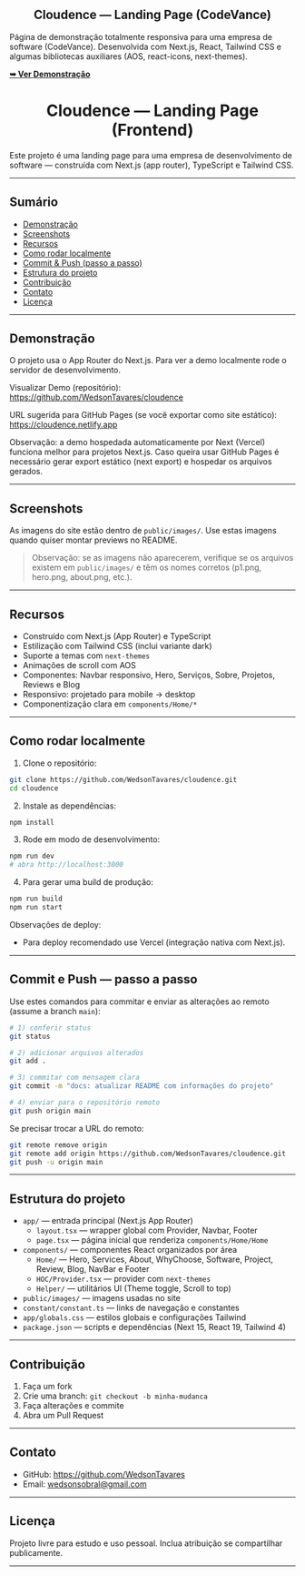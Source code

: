 <h2 align="center">Cloudence — Landing Page (CodeVance)</h2>

Página de demonstração totalmente responsiva para uma empresa de software (CodeVance). Desenvolvida com Next.js, React, Tailwind CSS e algumas bibliotecas auxiliares (AOS, react-icons, next-themes).

<a href="https://cloudence.netlify.app" target="_blank" rel="noopener"><strong>➥ Ver Demonstração</strong></a>

<h1 align="center">Cloudence — Landing Page (Frontend)</h1>

Este projeto é uma landing page para uma empresa de desenvolvimento de software — construída com Next.js (app router), TypeScript e Tailwind CSS.

---

## Sumário

- [Demonstração](#demonstra%C3%A7%C3%A3o)
- [Screenshots](#screenshots)
- [Recursos](#recursos)
- [Como rodar localmente](#como-rodar-localmente)
- [Commit & Push (passo a passo)](#commit--push-passo-a-passo)
- [Estrutura do projeto](#estrutura-do-projeto)
- [Contribuição](#contribui%C3%A7%C3%A3o)
- [Contato](#contato)
- [Licença](#licen%C3%A7a)

---


## Demonstração

O projeto usa o App Router do Next.js. Para ver a demo localmente rode o servidor de desenvolvimento.

Visualizar Demo (repositório): <a href="https://github.com/WedsonTavares/cloudence" target="_blank" rel="noopener">https://github.com/WedsonTavares/cloudence</a>

URL sugerida para GitHub Pages (se você exportar como site estático): <a href="https://cloudence.netlify.app" target="_blank" rel="noopener">https://cloudence.netlify.app</a>

Observação: a demo hospedada automaticamente por Next (Vercel) funciona melhor para projetos Next.js. Caso queira usar GitHub Pages é necessário gerar export estático (next export) e hospedar os arquivos gerados.

---

## Screenshots

As imagens do site estão dentro de `public/images/`. Use estas imagens quando quiser montar previews no README.

> Observação: se as imagens não aparecerem, verifique se os arquivos existem em `public/images/` e têm os nomes corretos (p1.png, hero.png, about.png, etc.).

---

## Recursos

- Construído com Next.js (App Router) e TypeScript
- Estilização com Tailwind CSS (inclui variante dark)
- Suporte a temas com `next-themes`
- Animações de scroll com AOS
- Componentes: Navbar responsivo, Hero, Serviços, Sobre, Projetos, Reviews e Blog
- Responsivo: projetado para mobile → desktop
- Componentização clara em `components/Home/*`

---

## Como rodar localmente

1. Clone o repositório:

```bash
git clone https://github.com/WedsonTavares/cloudence.git
cd cloudence
```

2. Instale as dependências:

```bash
npm install
```

3. Rode em modo de desenvolvimento:

```bash
npm run dev
# abra http://localhost:3000
```

4. Para gerar uma build de produção:

```bash
npm run build
npm run start
```

Observações de deploy:
- Para deploy recomendado use Vercel (integração nativa com Next.js).

---

## Commit e Push — passo a passo

Use estes comandos para commitar e enviar as alterações ao remoto (assume a branch `main`):

```bash
# 1) conferir status
git status

# 2) adicionar arquivos alterados
git add .

# 3) commitar com mensagem clara
git commit -m "docs: atualizar README com informações do projeto"

# 4) enviar para o repositório remoto
git push origin main
```

Se precisar trocar a URL do remoto:

```bash
git remote remove origin
git remote add origin https://github.com/WedsonTavares/cloudence.git
git push -u origin main
```

---

## Estrutura do projeto

- `app/` — entrada principal (Next.js App Router)
	- `layout.tsx` — wrapper global com Provider, Navbar, Footer
	- `page.tsx` — página inicial que renderiza `components/Home/Home`
- `components/` — componentes React organizados por área
	- `Home/` — Hero, Services, About, WhyChoose, Software, Project, Review, Blog, NavBar e Footer
	- `HOC/Provider.tsx` — provider com `next-themes`
	- `Helper/` — utilitários UI (Theme toggle, Scroll to top)
- `public/images/` — imagens usadas no site
- `constant/constant.ts` — links de navegação e constantes
- `app/globals.css` — estilos globais e configurações Tailwind
- `package.json` — scripts e dependências (Next 15, React 19, Tailwind 4)

---

## Contribuição

1. Faça um fork
2. Crie uma branch: `git checkout -b minha-mudanca`
3. Faça alterações e commite
4. Abra um Pull Request

---

## Contato

- GitHub: <a href="https://github.com/WedsonTavares" target="_blank" rel="noopener">https://github.com/WedsonTavares</a>
- Email: wedsonsobral@gmail.com

---

## Licença

Projeto livre para estudo e uso pessoal. Inclua atribuição se compartilhar publicamente.

---
